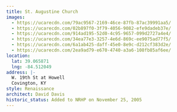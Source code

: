 ```yaml
---
title: St. Augustine Church
images:
  - https://ucarecdn.com/79ac9567-2169-46ce-87fb-87ac39991aa5/
  - https://ucarecdn.com/02b897f0-3f79-4056-9082-efe9dadeb37e/
  - https://ucarecdn.com/914ad195-52d0-4c95-9657-099d2727a4e4/
  - https://ucarecdn.com/34ea77e3-3257-4e6d-869c-ee9075ad77f5/
  - https://ucarecdn.com/6a1ab425-daff-45e0-8e9c-d212cf383d2e/
  - https://ucarecdn.com/2ea9ad79-e670-4740-a3a6-108fb85af6ee/
location:
  lat: 39.065871
  lng: -84.512049
address: |-
  W. 19th St at Howell
  Covington, KY
style: Renaissance
architect: David Davis
historic_status: Added to NRHP on November 25, 2005
---
```

